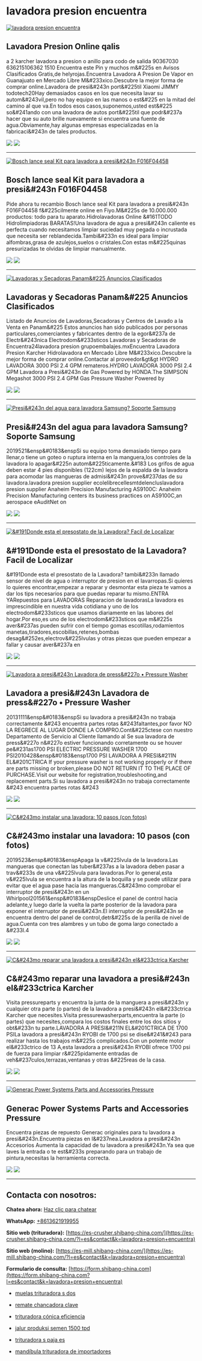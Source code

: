 # lavadora presion encuentra

<a href="https://swt.shibang-china.com/?l=es&img&k=lavadora+presion+encuentra" target="_blank">![lavadora presion encuentra](http://static.shibang-china.com/all-800x300/561.jpg)</a>

## Lavadora Presion Online qalis
a 2 karcher lavadora a presion o anillo para codo de salida 90367030 636215106362 1510 Encuentra este Pin y muchos m&#225s en Avisos Clasificados Gratis,de helyrojas.Encuentra Lavadora A Presion De Vapor en Guanajuato en Mercado Libre M&#233xico.Descubre la mejor forma de comprar online.Lavadora de presi&#243n port&#225til Xiaomi JIMMY todotech20Hay demasiados casos en los que necesita lavar su autom&#243vil,pero no hay equipo en las manos o est&#225 en la mitad del camino al que va.En todos esos casos,suponemos,usted est&#225 so&#241ando con una lavadora de autos port&#225til que podr&#237a hacer que su auto brille nuevamente si encuentra una fuente de agua.Obviamente,hay algunas empresas especializadas en la fabricaci&#243n de tales productos.


<a href="https://whatsapp.shibangsoft.com/WhatsApp.php" target="_blank" title="WhatsApp">![](http://static.shibang-china.com/icon/whatsapp.png)</a> <a href="https://swt.shibang-china.com/?l=es&icon&k=lavadora+presion+encuentra" target="_blank">![](http://static.shibang-china.com/icon/chat-es.png)</a>

---

<a href="https://swt.shibang-china.com/?l=es&img&k=lavadora+presion+encuentra" target="_blank">![Bosch lance seal Kit para lavadora a presi&#243n F016F04458](http://static.shibang-china.com/all-800x300/961.jpg)</a>

## Bosch lance seal Kit para lavadora a presi&#243n F016F04458
Pide ahora tu recambio Bosch lance seal Kit para lavadora a presi&#243n F016F04458 f&#225cilmente online en Fiyo.M&#225s de 10.000.000 productos: todo para tu aparato.Hidrolavadoras Online &#161TODO Hidrolimpiadoras BARATAS!Una lavadora de agua a presi&#243n caliente es perfecta cuando necesitamos limpiar suciedad muy pegada o incrustada que necesita ser reblandecida.Tambi&#233n es ideal para limpiar alfombras,grasa de azulejos,suelos o cristales.Con estas m&#225quinas presurizadas te olvidas de limpiar manualmente.


<a href="https://whatsapp.shibangsoft.com/WhatsApp.php" target="_blank" title="WhatsApp">![](http://static.shibang-china.com/icon/whatsapp.png)</a> <a href="https://swt.shibang-china.com/?l=es&icon&k=lavadora+presion+encuentra" target="_blank">![](http://static.shibang-china.com/icon/chat-es.png)</a>

---

<a href="https://swt.shibang-china.com/?l=es&img&k=lavadora+presion+encuentra" target="_blank">![Lavadoras y Secadoras Panam&#225 Anuncios Clasificados](http://static.shibang-china.com/all-800x300/1304.jpg)</a>

## Lavadoras y Secadoras Panam&#225 Anuncios Clasificados
Listado de Anuncios de Lavadoras,Secadoras y Centros de Lavado a la Venta en Panam&#225 Estos anuncios han sido publicados por personas particulares,comerciantes y fabricantes dentro de la egor&#237a de Electr&#243nica Electrodom&#233sticos Lavadoras y Secadoras de Encuentra24lavadora presion grupoembalajes.mxEncuentra Lavadora Presion Karcher Hidrolavadora en Mercado Libre M&#233xico.Descubre la mejor forma de comprar online.Contactar al proveedor&gt&gt HYDRO LAVADORA 3000 PSI 2.4 GPM remateros.HYDRO LAVADORA 3000 PSI 2.4 GPM Lavadora a Presi&#243n de Gas Powered by HONDA.The SIMPSON Megashot 3000 PSI 2.4 GPM Gas Pressure Washer Powered by


<a href="https://whatsapp.shibangsoft.com/WhatsApp.php" target="_blank" title="WhatsApp">![](http://static.shibang-china.com/icon/whatsapp.png)</a> <a href="https://swt.shibang-china.com/?l=es&icon&k=lavadora+presion+encuentra" target="_blank">![](http://static.shibang-china.com/icon/chat-es.png)</a>

---

<a href="https://swt.shibang-china.com/?l=es&img&k=lavadora+presion+encuentra" target="_blank">![Presi&#243n del agua para lavadora Samsung? Soporte Samsung](http://static.shibang-china.com/all-800x300/149.jpg)</a>

## Presi&#243n del agua para lavadora Samsung? Soporte Samsung
2019521&ensp&#0183&enspSi su equipo toma demasiado tiempo para llenar,o tiene un goteo o ruptura interna en la manguera,los controles de la lavadora lo apagar&#225n autom&#225ticamente.&#183 Los grifos de agua deben estar 4 pies disponibles (122cm) lejos de la espalda de la lavadora para acomodar las mangueras de admisi&#243n prove&#237das de su lavadora.lavadora presion supplier ecolelibrecellesmtdelencluslavadora presion supplier Anaheim Precision Manufacturing AS9100C: Anaheim Precision Manufacturing centers its business practices on AS9100C,an aerospace eAuditNet on


<a href="https://whatsapp.shibangsoft.com/WhatsApp.php" target="_blank" title="WhatsApp">![](http://static.shibang-china.com/icon/whatsapp.png)</a> <a href="https://swt.shibang-china.com/?l=es&icon&k=lavadora+presion+encuentra" target="_blank">![](http://static.shibang-china.com/icon/chat-es.png)</a>

---

<a href="https://swt.shibang-china.com/?l=es&img&k=lavadora+presion+encuentra" target="_blank">![&#191Donde esta el presostato de la Lavadora? Facil de Localizar](http://static.shibang-china.com/all-800x300/1480.jpg)</a>

## &#191Donde esta el presostato de la Lavadora? Facil de Localizar
&#191Donde esta el presostato de la Lavadora? tambi&#233n llamado sensor de nivel de agua o interruptor de presion en el lavarropas.Si quieres lo quieres encontrar,empezar a reparar y desmontar esta pieza te vamos a dar los tips necesarios para que puedas reparar tu mismo.ENTRA YARepuestos para LAVADORAS Reparacion de lavadorasLa lavadora es imprescindible en nuestra vida cotidiana y uno de los electrodom&#233sticos que usamos diariamente en las labores del hogar.Por eso,es uno de los electrodom&#233sticos que m&#225s aver&#237as pueden sufrir con el tiempo gomas escotillas,rodamientos manetas,tiradores,escobillas,retenes,bombas desag&#252es,electrov&#225lvulas y otras piezas que pueden empezar a fallar y causar aver&#237a en


<a href="https://whatsapp.shibangsoft.com/WhatsApp.php" target="_blank" title="WhatsApp">![](http://static.shibang-china.com/icon/whatsapp.png)</a> <a href="https://swt.shibang-china.com/?l=es&icon&k=lavadora+presion+encuentra" target="_blank">![](http://static.shibang-china.com/icon/chat-es.png)</a>

---

<a href="https://swt.shibang-china.com/?l=es&img&k=lavadora+presion+encuentra" target="_blank">![Lavadora a presi&#243n Lavadora de press&#227o • Pressure Washer](http://static.shibang-china.com/all-800x300/320.jpg)</a>

## Lavadora a presi&#243n Lavadora de press&#227o • Pressure Washer
20131111&ensp&#0183&enspSi su lavadora a presi&#243n no trabaja correctamente &#243 encuentra partes rotas &#243faltantes,por favor NO LA REGRECE AL LUGAR DONDE LA COMPRO.Cont&#225ctese con nuestro Departamento de Servicio al Cliente llamando al Se sua lavadora de press&#227o n&#227o estiver funcionando corretamente ou se houver pe&#231as1700 PSI ELECTRIC PRESSURE WASHER 1700 PSI2010428&ensp&#0183&ensp1700 PSI LAVADORA A PRESI&#211N EL&#201CTRICA If your pressure washer is not working properly or if there are parts missing or broken,please DO NOT RETURN IT TO THE PLACE OF PURCHASE.Visit our website for registration,troubleshooting,and replacement parts.Si su lavadora a presi&#243n no trabaja correctamente &#243 encuentra partes rotas &#243


<a href="https://whatsapp.shibangsoft.com/WhatsApp.php" target="_blank" title="WhatsApp">![](http://static.shibang-china.com/icon/whatsapp.png)</a> <a href="https://swt.shibang-china.com/?l=es&icon&k=lavadora+presion+encuentra" target="_blank">![](http://static.shibang-china.com/icon/chat-es.png)</a>

---

<a href="https://swt.shibang-china.com/?l=es&img&k=lavadora+presion+encuentra" target="_blank">![C&#243mo instalar una lavadora: 10 pasos (con fotos)](http://static.shibang-china.com/all-800x300/695.jpg)</a>

## C&#243mo instalar una lavadora: 10 pasos (con fotos)
2019523&ensp&#0183&enspApaga la v&#225lvula de la lavadora.Las mangueras que conectan las tuber&#237as a la lavadora deben pasar a trav&#233s de una v&#225lvula para lavadoras.Por lo general,esta v&#225lvula se encuentra a la altura de la boquilla y se puede utilizar para evitar que el agua pase hacia las mangueras.C&#243mo comprobar el interruptor de presi&#243n en un Whirlpool201561&ensp&#0183&enspDeslice el panel de control hacia adelante,y luego darle la vuelta la parte posterior de la lavadora para exponer el interruptor de presi&#243n.El interruptor de presi&#243n se encuentra dentro del panel de control,detr&#225s de la perilla de nivel de agua.Cuenta con tres alambres y un tubo de goma largo conectado a &#233l.4


<a href="https://whatsapp.shibangsoft.com/WhatsApp.php" target="_blank" title="WhatsApp">![](http://static.shibang-china.com/icon/whatsapp.png)</a> <a href="https://swt.shibang-china.com/?l=es&icon&k=lavadora+presion+encuentra" target="_blank">![](http://static.shibang-china.com/icon/chat-es.png)</a>

---

<a href="https://swt.shibang-china.com/?l=es&img&k=lavadora+presion+encuentra" target="_blank">![C&#243mo reparar una lavadora a presi&#243n el&#233ctrica Karcher](http://static.shibang-china.com/all-800x300/346.jpg)</a>

## C&#243mo reparar una lavadora a presi&#243n el&#233ctrica Karcher
Visita pressureparts y encuentra la junta de la manguera a presi&#243n y cualquier otra parte (o partes) de la lavadora a presi&#243n el&#233ctrica Karcher que necesites.Visita pressurewasherparts,encuentra la parte (o partes) que necesites,compara los costos finales entre los dos sitios y obt&#233n tu parte.LAVADORA A PRESI&#211N EL&#201CTRICA DE 1700 PSILa lavadora a presi&#243n RYOBI de 1700 psi se dise&#241&#243 para realizar hasta los trabajos m&#225s complicados.Con un potente motor el&#233ctrico de 13 A,esta lavadora a presi&#243n RYOBI ofrece 1700 psi de fuerza para limpiar r&#225pidamente entradas de veh&#237culos,terrazas,ventanas y otras &#225reas de la casa.


<a href="https://whatsapp.shibangsoft.com/WhatsApp.php" target="_blank" title="WhatsApp">![](http://static.shibang-china.com/icon/whatsapp.png)</a> <a href="https://swt.shibang-china.com/?l=es&icon&k=lavadora+presion+encuentra" target="_blank">![](http://static.shibang-china.com/icon/chat-es.png)</a>

---

<a href="https://swt.shibang-china.com/?l=es&img&k=lavadora+presion+encuentra" target="_blank">![Generac Power Systems Parts and Accessories Pressure](http://static.shibang-china.com/all-800x300/1038.jpg)</a>

## Generac Power Systems Parts and Accessories Pressure
Encuentra piezas de repuesto Generac originales para tu lavadora a presi&#243n.Encuentra piezas en l&#237nea.Lavadora a presi&#243n Accesorios Aumenta la capacidad de tu lavadora a presi&#243n.Ya sea que laves la entrada o te est&#233s preparando para un trabajo de pintura,necesitas la herramienta correcta.

<a href="https://whatsapp.shibangsoft.com/WhatsApp.php" target="_blank" title="WhatsApp">![](http://static.shibang-china.com/icon/whatsapp.png)</a> <a href="https://swt.shibang-china.com/?l=es&icon&k=lavadora+presion+encuentra" target="_blank">![](http://static.shibang-china.com/icon/chat-es.png)</a>

---
## Contacta con nosotros:

**Chatea ahora:** [Haz clic para chatear](https://swt.shibang-china.com?l=es&contact&k=lavadora+presion+encuentra)

**WhatsApp:**  [+8613621919955](https://whatsapp.shibangsoft.com/WhatsApp.php)

**Sitio web (trituradora):** [https://es-crusher.shibang-china.com/](https://es-crusher.shibang-china.com/?l=es&contact&k=lavadora+presion+encuentra)

**Sitio web (molino):** [https://es-mill.shibang-china.com/](https://es-mill.shibang-china.com/?l=es&contact&k=lavadora+presion+encuentra)

**Formulario de consulta:** [https://form.shibang-china.com](https://form.shibang-china.com?l=es&contact&k=lavadora+presion+encuentra)

* [muelas trituradora s dos](../67/muelas%20trituradora%20s%20dos.md)

* [remate chancadora clave](../70/remate%20chancadora%20clave.md)

* [trituradora cónica eficiencia](../73/trituradora%20c%C3%B3nica%20eficiencia.md)

* [jalur produksi semen 1500 tpd](../67/jalur%20produksi%20semen%201500%20tpd.md)

* [trituradora s paja es](../78/trituradora%20s%20paja%20es.md)

* [mandíbula trituradora de importadores](../70/mand%C3%ADbula%20trituradora%20de%20importadores.md)